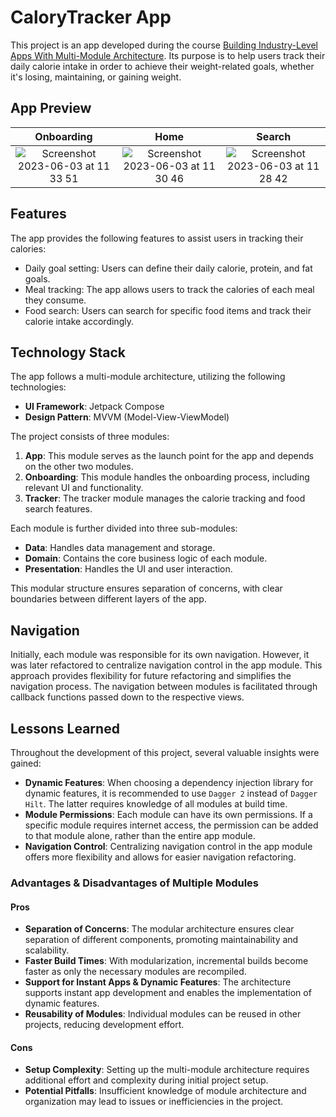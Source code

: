 # CaloryTracker App

This project is an app developed during the course [Building Industry-Level Apps With Multi-Module Architecture](https://elopage.com/s/philipplackner/building-industry-level-apps-with-multi-module-architecture). 
Its purpose is to help users track their daily calorie intake in order to achieve their weight-related goals, whether it's losing, maintaining, or gaining weight.

## App Preview
Onboarding             |  Home             |  Search
:-------------------------:|:-------------------------:|:-------------------------:
![Screenshot 2023-06-03 at 11 33 51](https://github.com/Joao360/CalorieTracker/assets/17565955/89b01471-9f25-47c4-9fad-6201b96ef90d) | ![Screenshot 2023-06-03 at 11 30 46](https://github.com/Joao360/CalorieTracker/assets/17565955/586349b9-3992-4d39-b895-aabe0900dd58) | ![Screenshot 2023-06-03 at 11 28 42](https://github.com/Joao360/CalorieTracker/assets/17565955/4252aa63-1b50-4291-8de5-d3fcc5e6f2ad)

## Features

The app provides the following features to assist users in tracking their calories:

- Daily goal setting: Users can define their daily calorie, protein, and fat goals.
- Meal tracking: The app allows users to track the calories of each meal they consume.
- Food search: Users can search for specific food items and track their calorie intake accordingly.

## Technology Stack

The app follows a multi-module architecture, utilizing the following technologies:

- **UI Framework**: Jetpack Compose
- **Design Pattern**: MVVM (Model-View-ViewModel)

The project consists of three modules:

1. **App**: This module serves as the launch point for the app and depends on the other two modules.
2. **Onboarding**: This module handles the onboarding process, including relevant UI and functionality.
3. **Tracker**: The tracker module manages the calorie tracking and food search features.

Each module is further divided into three sub-modules:

- **Data**: Handles data management and storage.
- **Domain**: Contains the core business logic of each module.
- **Presentation**: Handles the UI and user interaction.

This modular structure ensures separation of concerns, with clear boundaries between different layers of the app.

## Navigation

Initially, each module was responsible for its own navigation. However, it was later refactored to centralize navigation control in the app module. 
This approach provides flexibility for future refactoring and simplifies the navigation process. The navigation between modules is facilitated through callback functions passed down to the respective views.

## Lessons Learned

Throughout the development of this project, several valuable insights were gained:

- **Dynamic Features**: When choosing a dependency injection library for dynamic features, it is recommended to use `Dagger 2` instead of `Dagger Hilt`. The latter requires knowledge of all modules at build time.
- **Module Permissions**: Each module can have its own permissions. If a specific module requires internet access, the permission can be added to that module alone, rather than the entire app module.
- **Navigation Control**: Centralizing navigation control in the app module offers more flexibility and allows for easier navigation refactoring.

### Advantages & Disadvantages of Multiple Modules

#### Pros

- **Separation of Concerns**: The modular architecture ensures clear separation of different components, promoting maintainability and scalability.
- **Faster Build Times**: With modularization, incremental builds become faster as only the necessary modules are recompiled.
- **Support for Instant Apps & Dynamic Features**: The architecture supports instant app development and enables the implementation of dynamic features.
- **Reusability of Modules**: Individual modules can be reused in other projects, reducing development effort.

#### Cons

- **Setup Complexity**: Setting up the multi-module architecture requires additional effort and complexity during initial project setup.
- **Potential Pitfalls**: Insufficient knowledge of module architecture and organization may lead to issues or inefficiencies in the project.
